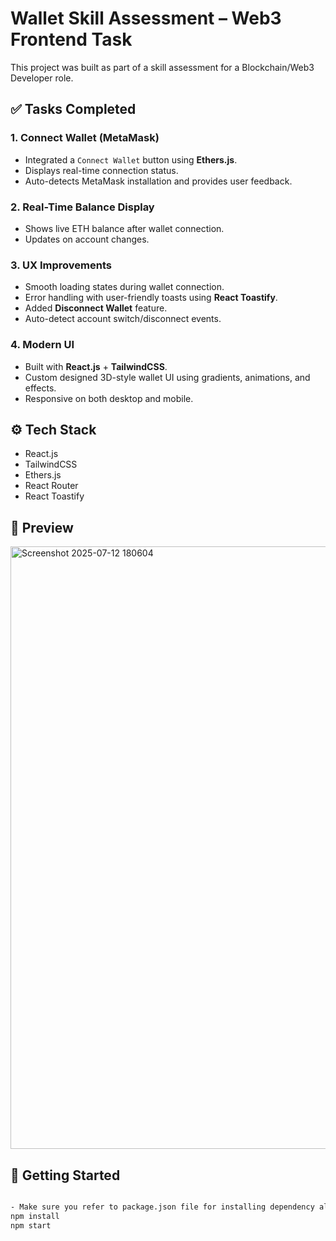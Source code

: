 # Wallet Skill Assessment – Web3 Frontend Task

This project was built as part of a skill assessment for a Blockchain/Web3 Developer role.

## ✅ Tasks Completed

### 1. Connect Wallet (MetaMask)
- Integrated a `Connect Wallet` button using **Ethers.js**.
- Displays real-time connection status.
- Auto-detects MetaMask installation and provides user feedback.

### 2. Real-Time Balance Display
- Shows live ETH balance after wallet connection.
- Updates on account changes.

### 3. UX Improvements
- Smooth loading states during wallet connection.
- Error handling with user-friendly toasts using **React Toastify**.
- Added **Disconnect Wallet** feature.
- Auto-detect account switch/disconnect events.

### 4. Modern UI
- Built with **React.js** + **TailwindCSS**.
- Custom designed 3D-style wallet UI using gradients, animations, and effects.
- Responsive on both desktop and mobile.

## ⚙️ Tech Stack

- React.js
- TailwindCSS
- Ethers.js
- React Router
- React Toastify

## 📸 Preview

<img width="1919" height="964" alt="Screenshot 2025-07-12 180604" src="https://github.com/user-attachments/assets/be47e313-cbfb-4709-b2b4-998508101bbf" />


## 🚀 Getting Started

```bash

- Make sure you refer to package.json file for installing dependency also .env file 
npm install
npm start

